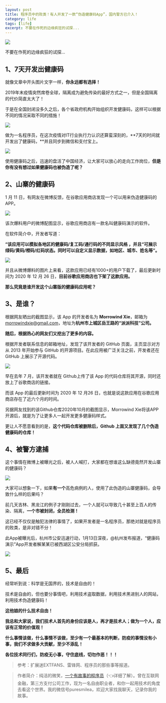 ```yaml
---
layout: post
title: ​程序员中的败类！有人开发了一款“伪造健康码App”，国内警方已介入！
category: life
tags: [life]
excerpt: 不要在作死的边缘疯狂的试探...
---
```


![](http://favorites.ren/assets/images/2021/it/bailei/bailei01.jpg) 

不要在作死的边缘疯狂的试探...

## 1、7天开发出健康码

就像文章中开头图片文字一样，**你永远都有选择！**

2019年末疫情突然席卷全球，隔离成为避免传染的最好方式之一，但是全国隔离的代价简直太大了！

于是在全国封闭没多久之后，各个省政府机构开始组织开发健康码，这样可以根据不同的情况采取不同的措施！

![](http://favorites.ren/assets/images/2021/it/bailei/bailei02.jpg) 

做为一名程序员，在这次疫情对IT行业执行力认识还算蛮深刻的，**7天的时间就开发出了健康码，**并且同步到微信和支付宝上。

![](http://favorites.ren/assets/images/2021/it/bailei/bailei03.jpg) 

使用健康码之后，迅速的盘活了中国经济，让大家可以放心的走向工作岗位，**但是你有没有想过如果健康码也被伪造了呢？**

## 2、山寨的健康码

1 月 11 日，有网友在微博反馈，在谷歌应用商店发现一个可以用来伪造健康码的 APP。

![](http://favorites.ren/assets/images/2021/it/bailei/bailei04.jpg) 

该次爆料用户的微博配图显示，谷歌应用商店有一款名叫健康码演示的软件。

在软件简介中，开发者写道：

**“该应用可以模拟各地区的健康码/复工码/通行码的不同显示风格 ，并且“可展示绿码/黄码/橙码/红码状态。同时可以自定义显示数据，如地区、城市、姓名等”。**

![](http://favorites.ren/assets/images/2021/it/bailei/bailei05.jpg) 

并且从微博爆料的图片上来看，这款应用已经有1000+的用户下载了，最后更新时间为 2020 年 12 月 26 日，**目前谷歌应用商店也下架了这款应用。**

**那么究竟是谁开发这个山寨版的健康码应用呢？**

## 3、是谁？

根据网友晒出的截图显示，该 App 的开发者名为 **Morrowind Xie**，邮箱为 morrowindxie@gmail.com，地址为**杭州市上城区岳王路的“派派科技”公司。**

**随后，根据热心的网友们又挖出了更多的内容。**

根据开发者联系信息的邮箱地址，发现了该开发者的 GitHub 页面，主页显示对方从 2013 年开始参与 GitHub 的开源项目。在此应用被广泛关注之前，开发者还在 GitHub 上展示了开源代码。

![](http://favorites.ren/assets/images/2021/it/bailei/bailei06.jpg) 

早在去年 7 月，该开发者就在 Github上传了该 App 的代码仓库将其开源，同时还放上了谷歌商店的链接。

而该 App 的最后更新时间为 2020 年 12 月26 日，也就是说这款应用在谷歌应用商店存在了近六个月的时间。

另据网友找到的该Github仓库2020年10月的截图显示，Morrowind Xie将该APP开源后，就是为了让更多人一起开发更多健康码样式。

更让人不愿意看到的是，**这个代码仓库被删除后，Github 上面又发现了几个伪造健康码的仓库！**

## 4、被警方逮捕

这个事情在微博上被曝光之后，被人人喊打，大家都在想谁这么缺德竟然开发山寨的健康码？

![](http://favorites.ren/assets/images/2021/it/bailei/bailei07.jpg) 

大家可以想象一下，如果**有一个**高危病例的人，使用了此伪造的山寨健康码，会导致什么样的后果吗？

前几天吉林、黑龙江的例子才刚刚过去，一个人就可以导致几十甚至上百人的传染、隔离，**一个市被封闭，全员检测！**

这已经不仅仅是触犯法律的事情了，如果开发者是一名程序员，那绝对就是程序员的败类，是非对错不分！

此App被曝光后，杭州市公安迅速行动，1月13日深夜，@杭州发布报道，“健康码演示”App开发者解某某已被西湖区公安分局抓获。

![](http://favorites.ren/assets/images/2021/it/bailei/bailei08.jpg) 

## 5、最后

经常听到说：科学是无国界的，技术是自由的！

技术是自由的，但也要分事情吧，利用技术盗取数据，利用技术黑进别人的网站，利用技术伪造健康码！

**这他娘的什么技术自由！**

**我总和大家说，我们技术人首先的身份应该是人，再才是技术人；做为一个人，应该有正常的价值观！**

**什么事情该做，什么事情不该做，至少有一个最基本的判断，防疫的事情没有小事，我们不求做多大贡献，至少不添乱！**

**各位技术同行们，防疫无小事，守住底线，切勿作恶！！！**

>参考：扩展迷EXTFANS、雷锋网、程序员的那些事等报道。

>作者简介：纯洁的微笑，[一个有故事的程序员](https://mp.weixin.qq.com/s/bPk_-DcGF_7lTDoR1pKqVg)（👈详细了解）。曾在互联网金融，第三方支付公司工作，现为一名自由职业者，和你一起用技术的角度去看这个世界。我的微信号puresmilea，欢迎大家找我聊天，记录你我的故事。